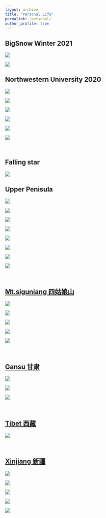 ```yaml
---
layout: archive
title: "Personal Life"
permalink: /personal/
author_profile: true
---
```


## BigSnow Winter 2021
![](../images/snow1.jpg)

![](../images/snow2.jpg)


## Northwestern University 2020
![](../images/011.jpg)

![](../images/012.jpg)

![](../images/013.jpg)

![](../images/014.jpg)

![](../images/015.jpg)

![](../images/016.jpg)

<br>

## Falling star

![](../images/P1.png)


## Upper Penisula

![](../images/111.jpg)

![](../images/112.jpg)

![](../images/113.jpg)

![](../images/114.jpg)

![](../images/115.jpg)

![](../images/116.jpg)

![](../images/117.jpg)

![](../images/118.jpg)

<br>

## [Mt.siguniang 四姑娘山](https://zh.wikipedia.org/wiki/%E5%9B%9B%E5%A7%91%E5%A8%98%E5%B1%B1)
![](../images/211.jpg)

![](../images/212.jpg)

![](../images/213.jpg)

![](../images/214.jpg)

![](../images/215.jpg)

<br>

## [Gansu 甘肃](https://zh.wikipedia.org/wiki/%E7%94%98%E8%82%83%E7%9C%81)

![](../images/311.jpg)

![](../images/312.jpg)

![](../images/313.jpg)

<br>

## [Tibet 西藏](https://en.wikipedia.org/wiki/Tibet_Autonomous_Region)

![](../images/412.jpg)

<br>

## [Xinjiang 新疆](https://en.wikipedia.org/wiki/Xinjiang)

![](../images/511.jpg)

![](../images/512.jpg)

![](../images/513.jpg)

![](../images/514.jpg)

![](../images/515.jpg)




